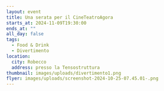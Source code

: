 ```yaml
---
layout: event
title: Una serata per il CineTeatroAgora
starts_at: 2024-11-09T19:30:00
ends_at: ""
all_day: false
tags:
  - Food & Drink
  - Divertimento
location:
  city: Robecco
  address: presso la Tensostruttura
thumbnail: images/uploads/divertimento1.png
flyer: images/uploads/screenshot-2024-10-25-07.45.01-.png
---
```

